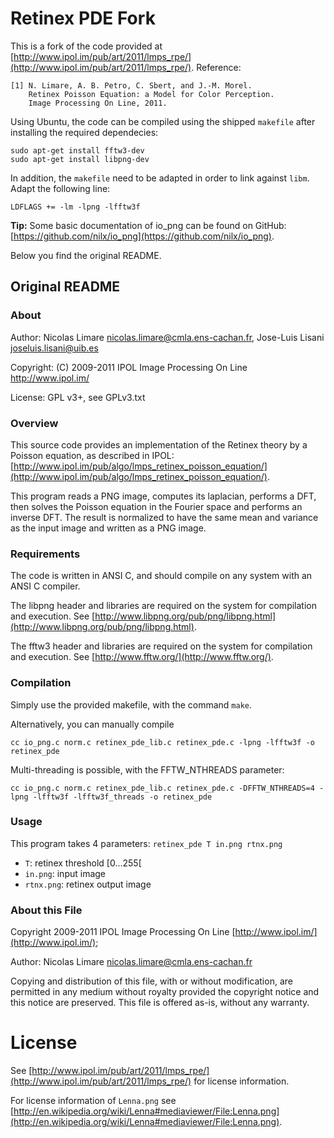 # Retinex PDE Fork

This is a fork of the code provided at [http://www.ipol.im/pub/art/2011/lmps_rpe/](http://www.ipol.im/pub/art/2011/lmps_rpe/). Reference:

    [1] N. Limare, A. B. Petro, C. Sbert, and J.-M. Morel.
        Retinex Poisson Equation: a Model for Color Perception.
        Image Processing On Line, 2011.

Using Ubuntu, the code can be compiled using the shipped `makefile` after installing the required dependecies:

    sudo apt-get install fftw3-dev
    sudo apt-get install libpng-dev
    
In addition, the `makefile` need to be adapted in order to link against `libm`. Adapt the following line:

    LDFLAGS	+= -lm -lpng -lfftw3f

**Tip:** Some basic documentation of io_png can be found on GitHub: [https://github.com/nilx/io_png](https://github.com/nilx/io_png).

Below you find the original README.

## Original README

### About

Author: Nicolas Limare <nicolas.limare@cmla.ens-cachan.fr>, Jose-Luis Lisani <joseluis.lisani@uib.es>

Copyright: (C) 2009-2011 IPOL Image Processing On Line http://www.ipol.im/

License: GPL v3+, see GPLv3.txt

### Overview

This source code provides an implementation of the Retinex theory by a Poisson equation, as described in IPOL: [http://www.ipol.im/pub/algo/lmps_retinex_poisson_equation/](http://www.ipol.im/pub/algo/lmps_retinex_poisson_equation/).

This program reads a PNG image, computes its laplacian, performs a DFT, then solves the Poisson equation in the Fourier space and performs an inverse DFT. The result is normalized to have the same mean and variance as the input image and written as a PNG image.

### Requirements

The code is written in ANSI C, and should compile on any system with an ANSI C compiler.

The libpng header and libraries are required on the system for compilation and execution. See [http://www.libpng.org/pub/png/libpng.html](http://www.libpng.org/pub/png/libpng.html).

The fftw3 header and libraries are required on the system for compilation and execution. See [http://www.fftw.org/](http://www.fftw.org/).

### Compilation

Simply use the provided makefile, with the command `make`.

Alternatively, you can manually compile

    cc io_png.c norm.c retinex_pde_lib.c retinex_pde.c -lpng -lfftw3f -o retinex_pde

Multi-threading is possible, with the FFTW_NTHREADS parameter:

    cc io_png.c norm.c retinex_pde_lib.c retinex_pde.c -DFFTW_NTHREADS=4 -lpng -lfftw3f -lfftw3f_threads -o retinex_pde

### Usage

This program takes 4 parameters: `retinex_pde T in.png rtnx.png`

* `T`: retinex threshold [0...255[
* `in.png`: input image
* `rtnx.png`: retinex output image

### About this File

Copyright 2009-2011 IPOL Image Processing On Line [http://www.ipol.im/](http://www.ipol.im/);

Author: Nicolas Limare <nicolas.limare@cmla.ens-cachan.fr>

Copying and distribution of this file, with or without modification, are permitted in any medium without royalty provided the copyright notice and this notice are preserved.  This file is offered as-is, without any warranty.

# License

See [http://www.ipol.im/pub/art/2011/lmps_rpe/](http://www.ipol.im/pub/art/2011/lmps_rpe/) for license information.

For license information of `Lenna.png` see [http://en.wikipedia.org/wiki/Lenna#mediaviewer/File:Lenna.png](http://en.wikipedia.org/wiki/Lenna#mediaviewer/File:Lenna.png).
